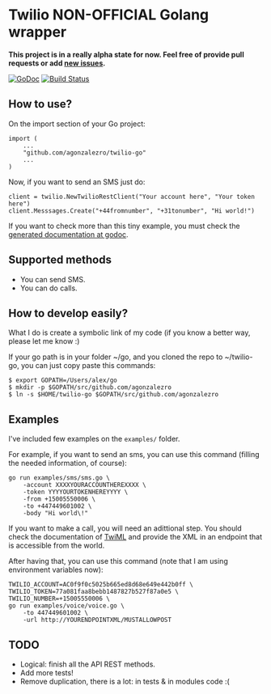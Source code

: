 Twilio NON-OFFICIAL Golang wrapper
==================================

**This project is in a really alpha state for now. Feel free of provide pull requests or add [new issues](https://github.com/agonzalezro/twilio-go/issues).**

[![GoDoc](https://godoc.org/github.com/agonzalezro/twilio-go?status.png)](https://godoc.org/github.com/agonzalezro/twilio-go)
[![Build Status](https://travis-ci.org/agonzalezro/twilio-go.png)](https://travis-ci.org/agonzalezro/twilio-go)

How to use?
-----------

On the import section of your Go project:

    import (
        ...
        "github.com/agonzalezro/twilio-go"
        ...
    )

Now, if you want to send an SMS just do:

    client = twilio.NewTwilioRestClient("Your account here", "Your token here")
    client.Messsages.Create("+44fromnumber", "+31tonumber", "Hi world!")

If you want to check more than this tiny example, you must check the [generated
documentation at godoc](https://godoc.org/github.com/agonzalezro/twilio-go).

Supported methods
-----------------

- You can send SMS.
- You can do calls.

How to develop easily?
----------------------

What I do is create a symbolic link of my code (if you know a better way,
please let me know :)

If your go path is in your folder ~/go, and you cloned the repo to ~/twilio-go,
you can just copy paste this commands:

    $ export GOPATH=/Users/alex/go
    $ mkdir -p $GOPATH/src/github.com/agonzalezro
    $ ln -s $HOME/twilio-go $GOPATH/src/github.com/agonzalezro

Examples
--------

I've included few examples on the `examples/` folder.

For example, if you want to send an sms, you can use this command (filling the
needed information, of course):

	go run examples/sms/sms.go \
		-account XXXXYOURACCOUNTHEREXXXX \
		-token YYYYOURTOKENHEREYYYY \
		-from +15005550006 \
		-to +447449601002 \
		-body "Hi world\!"

If you want to make a call, you will need an adittional step. You should check
the documentation of [TwiML](https://www.twilio.com/docs/api/twiml) and provide
the XML in an endpoint that is accessible from the world.

After having that, you can use this command (note that I am using environment
variables now):

	TWILIO_ACCOUNT=AC0f9f0c5025b665ed8d68e649e442b0ff \
	TWILIO_TOKEN=77a081faa8bebb1487827b527f87a0e5 \
	TWILIO_NUMBER=+15005550006 \
	go run examples/voice/voice.go \
		-to 447449601002 \
		-url http://YOURENDPOINTXML/MUSTALLOWPOST

TODO
----

- Logical: finish all the API REST methods.
- Add more tests!
- Remove duplication, there is a lot: in tests & in modules code :(
